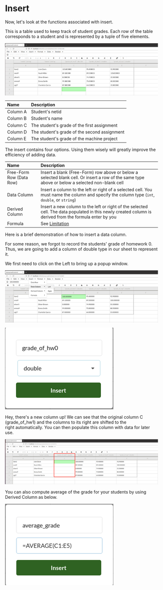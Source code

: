 # Insert

Now, let's look at the functions associated with insert.

This is a table used to keep track of student grades. Each row of the table corresponds to a student and is represented by a tuple of five elements. 

![demo_table](.gitbook/assets/demo_table.png)

| Name | Description |
| :--- | :--- |
| Column A | Student's netid |
| Column B | Student's name |
| Column C | The student's grade of the first assignment |
| Column D | The student's grade of the second assignment |
| Column E | The student's grade of the machine project |

The insert contains four options. Using them wisely will greatly improve the efficiency of adding data.

| Name | Description |
| :--- | :--- |
| Free-Form Row (Data Row) | Insert a blank (Free-Form) row above or below a selected blank cell. Or insert a row of the same type above or below a selected non-blank cell |
| Data Column | Insert a column to the left or right of a selected cell. You must name the column and specify the column type (`int`, `double`, or `string`) |
| Derived Column | Insert a new column to the left or right of the selected cell. The data populated in this newly created column is derived from the formula enter by you |
| Formula | See [Limitation][Limitation] |

Here is a brief demonstration of how to insert a data column.

For some reason, we forgot to record the students' grade of homework 0. Thus, we are going to add a column of double type in our sheet to represent it.

We first need to click on the Left to bring up a popup window. 

![data_column_left](.gitbook/assets/data_column_left.png)

![data_column_pop_up](.gitbook/assets/data_column_pop_up.png)


Hey, there's a new column up! We can see that the original column C (grade_of_hw1) and the columns to its right are shifted to the right automatically. You can then populate this column with data for later use.

![add_column_left](.gitbook/assets/add_column_left.png)

You can also compute average of the grade for your students by using Derived Column as below.

![derived_column_pop_up](.gitbook/assets/derived_column_pop_up.png)

[Limitation]:https://github.com/DataSpread-Workbench/user-guide/blob/master/limitation.md